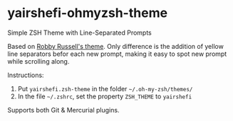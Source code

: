# yairshefi-ohmyzsh-theme
Simple ZSH Theme with Line-Separated Prompts

Based on [Robby Russell's theme](https://github.com/robbyrussell/oh-my-zsh/blob/master/themes/robbyrussell.zsh-theme).
Only difference is the addition of yellow line separators befor each new prompt, making it easy to spot new prompt while scrolling along.

Instructions:
1. Put `yairshefi.zsh-theme`	in the folder `~/.oh-my-zsh/themes/`
2. In the file `~/.zshrc`, set the property `ZSH_THEME` to `yairshefi`

Supports both Git & Mercurial plugins.
